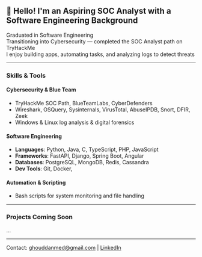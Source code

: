 ## 👋 Hello! I'm an Aspiring SOC Analyst with a Software Engineering Background

 Graduated in Software Engineering  
 Transitioning into Cybersecurity — completed the SOC Analyst path on TryHackMe  
 I enjoy building apps, automating tasks, and analyzing logs to detect threats
 
 ---
 
 ### Skills & Tools

####  Cybersecurity & Blue Team
- TryHackMe SOC Path, BlueTeamLabs, CyberDefenders
- Wireshark, OSQuery, Sysinternals, VirusTotal, AbuseIPDB, Snort, DFIR, Zeek
- Windows & Linux log analysis & digital forensics  

####  Software Engineering
- **Languages**: Python, Java, C, TypeScript, PHP, JavaScript
- **Frameworks**: FastAPI, Django, Spring Boot, Angular 
- **Databases**: PostgreSQL, MongoDB, Redis, Cassandra
- **Dev Tools**: Git, Docker, 
#### Automation & Scripting
- Bash scripts for system monitoring and file handling

---

### Projects Coming Soon
...

---
 Contact: ghouddanmed@gmail.com | [LinkedIn](www.linkedin.com/in/ghouddanmohammed)

<!--
**ghouddan/ghouddan** is a ✨ _special_ ✨ repository because its `README.md` (this file) appears on your GitHub profile.

Here are some ideas to get you started:

- 🔭 I’m currently working on ...
- 🌱 I’m currently learning ...
- 👯 I’m looking to collaborate on ...
- 🤔 I’m looking for help with ...
- 💬 Ask me about ...
- 📫 How to reach me: ...
- 😄 Pronouns: ...
- ⚡ Fun fact: ...
-->
